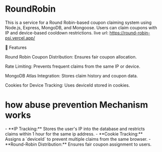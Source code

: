 # RoundRobin
This is a service for a Round Robin-based coupon claiming system using Node.js, Express, MongoDB, and Mongoose. Users can claim coupons with IP and device-based cooldown restrictions.
live url: https://round-robin-psi.vercel.app/


📌 Features

Round Robin Coupon Distribution: Ensures fair coupon allocation.

Rate Limiting: Prevents frequent claims from the same IP or device.

MongoDB Atlas Integration: Stores claim history and coupon data.

Cookies for Device Tracking: Uses deviceId stored in cookies.

 <h1>how abuse prevention Mechanism works</h1>
- **IP Tracking:** Stores the user's IP into the database and restricts claims within 1 hour for the same ip address.
- **Cookie Tracking:** Assigns a `deviceId` to prevent multiple claims from the same browser.
- **Round-Robin Distribution:** Ensures fair coupon assignment to users.

